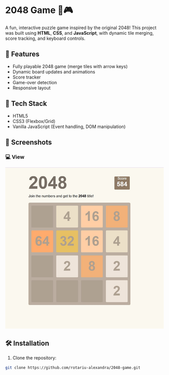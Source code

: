 # 2048 Game 🧠🎮

A fun, interactive puzzle game inspired by the original 2048! This project was built using **HTML**, **CSS**, and **JavaScript**, with dynamic tile merging, score tracking, and keyboard controls.

## 🎯 Features

- Fully playable 2048 game (merge tiles with arrow keys)
- Dynamic board updates and animations
- Score tracker
- Game-over detection
- Responsive layout

## 🧪 Tech Stack

- HTML5
- CSS3 (Flexbox/Grid)
- Vanilla JavaScript (Event handling, DOM manipulation)

## 📸 Screenshots

### 💻 View
![Screenshot](assets/Screenshots-2048-Game.jpg)


## 🛠️ Installation

1. Clone the repository:
```bash
git clone https://github.com/rotariu-alexandra/2048-game.git
